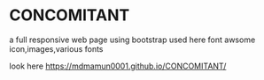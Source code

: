 # CONCOMITANT
a full responsive web page using bootstrap
used here font awsome icon,images,various fonts

look here https://mdmamun0001.github.io/CONCOMITANT/

